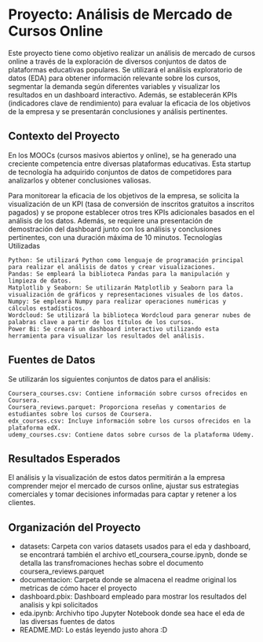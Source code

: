 # Proyecto: Análisis de Mercado de Cursos Online

Este proyecto tiene como objetivo realizar un análisis de mercado de cursos online a través de la exploración de diversos conjuntos de datos de plataformas educativas populares. Se utilizará el análisis exploratorio de datos (EDA) para obtener información relevante sobre los cursos, segmentar la demanda según diferentes variables y visualizar los resultados en un dashboard interactivo. Además, se establecerán KPIs (indicadores clave de rendimiento) para evaluar la eficacia de los objetivos de la empresa y se presentarán conclusiones y análisis pertinentes.

## Contexto del Proyecto

En los MOOCs (cursos masivos abiertos y online), se ha generado una creciente competencia entre diversas plataformas educativas. Esta startup de tecnología ha adquirido conjuntos de datos de competidores para analizarlos y obtener conclusiones valiosas.

Para monitorear la eficacia de los objetivos de la empresa, se solicita la visualización de un KPI (tasa de conversión de inscritos gratuitos a inscritos pagados) y se propone establecer otros tres KPIs adicionales basados en el análisis de los datos. Además, se requiere una presentación de demostración del dashboard junto con los análisis y conclusiones pertinentes, con una duración máxima de 10 minutos.
Tecnologías Utilizadas

    Python: Se utilizará Python como lenguaje de programación principal para realizar el análisis de datos y crear visualizaciones.
    Pandas: Se empleará la biblioteca Pandas para la manipulación y limpieza de datos.
    Matplotlib y Seaborn: Se utilizarán Matplotlib y Seaborn para la visualización de gráficos y representaciones visuales de los datos.
    Numpy: Se empleará Numpy para realizar operaciones numéricas y cálculos estadísticos.
    Wordcloud: Se utilizará la biblioteca Wordcloud para generar nubes de palabras clave a partir de los títulos de los cursos.
    Power Bi: Se creará un dashboard interactivo utilizando esta herramienta para visualizar los resultados del análisis.

## Fuentes de Datos

Se utilizarán los siguientes conjuntos de datos para el análisis:

    Coursera_courses.csv: Contiene información sobre cursos ofrecidos en Coursera.
    Coursera_reviews.parquet: Proporciona reseñas y comentarios de estudiantes sobre los cursos de Coursera.
    edx_courses.csv: Incluye información sobre los cursos ofrecidos en la plataforma edX.
    udemy_courses.csv: Contiene datos sobre cursos de la plataforma Udemy.

## Resultados Esperados

El análisis y la visualización de estos datos permitirán a la empresa comprender mejor el mercado de cursos online, ajustar sus estrategias comerciales y tomar decisiones informadas para captar y retener a los clientes.

## Organización del Proyecto

- datasets: Carpeta con varios datasets usados para el eda y dashboard, se encontrará también el archivo etl_coursera_course.ipynb, donde se detalla las transfromaciones hechas sobre el documento coursera_reviews.parquet
- documentacion: Carpeta donde se almacena el readme original los metricas de cómo hacer el proyecto
- dashboard.pbix: Dashboard empleado para mostrar los resultados del analisis y kpi solicitados
- eda.ipynb: Archivho tipo Jupyter Notebook donde sea hace el eda de las diversas fuentes de datos
- README.MD: Lo estás leyendo justo ahora :D